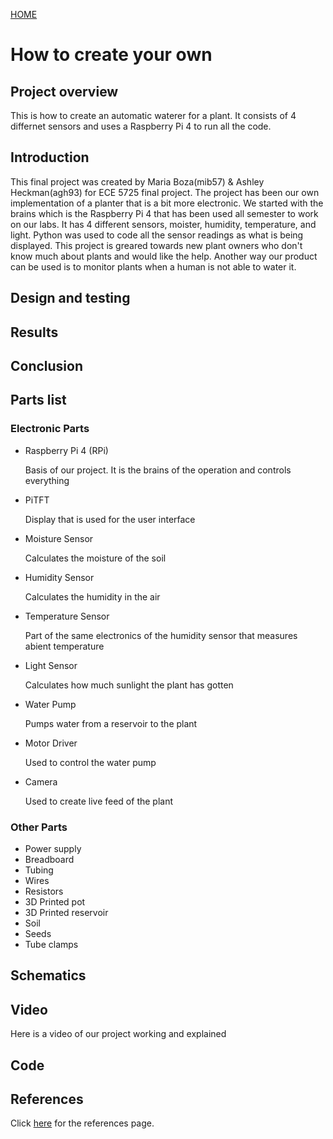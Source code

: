 [HOME](./index.md)

# How to create your own

## Project overview

This is how to create an automatic waterer for a plant. It consists of 4 differnet sensors and uses a Raspberry Pi 4 to run all the code. 

## Introduction

This final project was created by Maria Boza(mib57) & Ashley Heckman(agh93) for ECE 5725 final project. The project has been our own implementation of a planter that is a bit more electronic. We started with the brains which is the Raspberry Pi 4 that has been used all semester to work on our labs. It has 4 different sensors, moister, humidity, temperature, and light. Python was used to code all the sensor readings as what is being displayed. This project is greared towards new plant owners who don't know much about plants and would like the help. Another way our product can be used is to monitor plants when a human is not able to water it. 

## Design and testing 

## Results

## Conclusion

## Parts list

### Electronic Parts
* Raspberry Pi 4 (RPi)
  
  Basis of our project. It is the brains of the operation and controls everything
* PiTFT 
  
  Display that is used for the user interface
* Moisture Sensor
  
  Calculates the moisture of the soil
* Humidity Sensor
  
  Calculates the humidity in the air 
* Temperature Sensor
  
  Part of the same electronics of the humidity sensor that measures abient temperature 
* Light Sensor

  Calculates how much sunlight the plant has gotten  
* Water Pump
  
  Pumps water from a reservoir to the plant  
* Motor Driver
  
  Used to control the water pump
* Camera
  
  Used to create live feed of the plant
  
### Other Parts
* Power supply
* Breadboard
* Tubing
* Wires
* Resistors
* 3D Printed pot 
* 3D Printed reservoir
* Soil
* Seeds
* Tube clamps

## Schematics 


## Video

Here is a video of our project working and explained

## Code

## References

Click [here](./references.md) for the references page.
